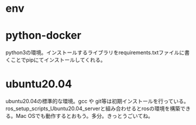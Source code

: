 # env

# python-docker
python3の環境。インストールするライブラリをrequirements.txtファイルに書くことでpipにてインストールしてくれる。

# ubuntu20.04
ubuntu20.04の標準的な環境。gcc や git等は初期インストールを行っている。
ros_setup_scripts_Ubuntu20.04_serverと組み合わせるとrosの環境を構築できる。Mac OSでも動作するとおもう。多分。きっとうごいてね。